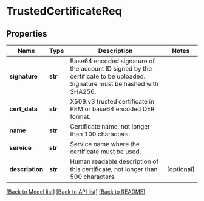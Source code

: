 # TrustedCertificateReq

## Properties
Name | Type | Description | Notes
------------ | ------------- | ------------- | -------------
**signature** | **str** | Base64 encoded signature of the account ID signed by the certificate to be uploaded. Signature must be hashed with SHA256. | 
**cert_data** | **str** | X509.v3 trusted certificate in PEM or base64 encoded DER format. | 
**name** | **str** | Certificate name, not longer than 100 characters. | 
**service** | **str** | Service name where the certificate must be used. | 
**description** | **str** | Human readable description of this certificate, not longer than 500 characters. | [optional] 

[[Back to Model list]](../README.md#documentation-for-models) [[Back to API list]](../README.md#documentation-for-api-endpoints) [[Back to README]](../README.md)


